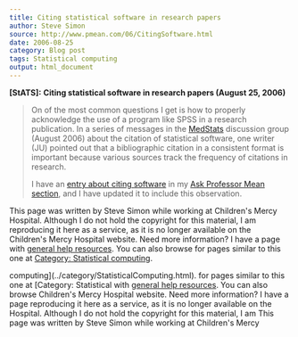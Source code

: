 ```yaml
---
title: Citing statistical software in research papers
author: Steve Simon
source: http://www.pmean.com/06/CitingSoftware.html
date: 2006-08-25
category: Blog post
tags: Statistical computing
output: html_document
---
```

**[StATS]:** **Citing statistical software in
research papers (August 25, 2006)**

> On of the most common questions I get is how to properly acknowledge
> the use of a program like SPSS in a research publication. In a series
> of messages in the
> [MedStats](../category/InterestingWebsites.html#MeStXx) discussion
> group (August 2006) about the citation of statistical software, one
> writer (JU) pointed out that a bibliographic citation in a consistent
> format is important because various sources track the frequency of
> citations in research.
>
> I have an [entry about citing software](../ask/citation.asp) in my
> [Ask Professor Mean section](../category/AskProfessorMean.html), and I
> have updated it to include this observation.

This page was written by Steve Simon while working at Children\'s Mercy
Hospital. Although I do not hold the copyright for this material, I am
reproducing it here as a service, as it is no longer available on the
Children\'s Mercy Hospital website. Need more information? I have a page
with [general help resources](../GeneralHelp.html). You can also browse
for pages similar to this one at [Category: Statistical
computing](../category/StatisticalComputing.html).
<!---More--->
computing](../category/StatisticalComputing.html).
for pages similar to this one at [Category: Statistical
with [general help resources](../GeneralHelp.html). You can also browse
Children\'s Mercy Hospital website. Need more information? I have a page
reproducing it here as a service, as it is no longer available on the
Hospital. Although I do not hold the copyright for this material, I am
This page was written by Steve Simon while working at Children\'s Mercy

<!---Do not use
**[StATS]:** **Citing statistical software in
This page was written by Steve Simon while working at Children\'s Mercy
Hospital. Although I do not hold the copyright for this material, I am
reproducing it here as a service, as it is no longer available on the
Children\'s Mercy Hospital website. Need more information? I have a page
with [general help resources](../GeneralHelp.html). You can also browse
for pages similar to this one at [Category: Statistical
computing](../category/StatisticalComputing.html).
--->

